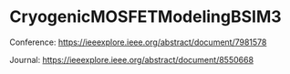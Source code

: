 # CryogenicMOSFETModelingBSIM3

Conference:
https://ieeexplore.ieee.org/abstract/document/7981578

Journal:
https://ieeexplore.ieee.org/abstract/document/8550668
